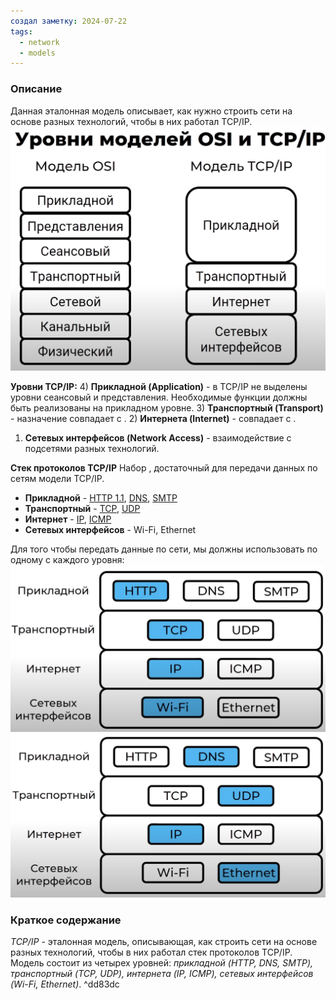 ```yaml
---
создал заметку: 2024-07-22
tags:
  - network
  - models
---
```

### Описание
Данная эталонная модель описывает, как нужно строить сети на основе разных технологий, чтобы в них работал [](Терминология.md#Стек%20протоколов|стек%20протоколов) TCP/IP.
![Pasted image 20240722175447](../../Cache/Pasted%20image%2020240722175447.png)

**Уровни TCP/IP:**
4) **Прикладной (Application)** - в TCP/IP не выделены уровни сеансовый и представления. Необходимые функции должны быть реализованы на прикладном уровне.
3) **Транспортный (Transport)** - назначение совпадает с [](Модель%20ISO%20OSI.md#Транспортный%20уровень|транспортным%20уровнем%20OSI).
2) **Интернета (Internet)** - совпадает с [](Модель%20ISO%20OSI.md#Сетевой%20уровень|сетевым%20уровнем).
1) **Сетевых интерфейсов (Network Access)** - взаимодействие с подсетями разных технологий.

**Стек протоколов TCP/IP**
Набор [](Терминология.md#Протокол|протоколов), достаточный для передачи данных по сетям модели TCP/IP.

- **Прикладной** - [HTTP 1.1](Протоколы/application-layer/HTTP%201.1.md), [DNS](Протоколы/application-layer/DNS.md), [SMTP](SMTP)
- **Транспортный** - [TCP](Протоколы/transport-layer/TCP.md), [UDP](Протоколы/transport-layer/UDP.md)
- **Интернет** - [IP](Протоколы/internet-layer/IP.md), [ICMP](Протоколы/internet-layer/ICMP.md)
- **Сетевых интерфейсов** - Wi-Fi, Ethernet

Для того чтобы передать данные по сети, мы должны использовать по одному [](Терминология.md#Протокол|протоколу) с каждого уровня:
![Pasted image 20240722184512](../../Cache/Pasted%20image%2020240722184512.png)
![Pasted image 20240722184616](../../Cache/Pasted%20image%2020240722184616.png)

### Краткое содержание
*TCP/IP* - эталонная модель, описывающая, как строить сети на основе разных технологий, чтобы в них работал стек протоколов TCP/IP. Модель состоит из четырех уровней: *прикладной (HTTP, DNS, SMTP), транспортный (TCP, UDP), интернета (IP, ICMP), сетевых интерфейсов (Wi-Fi, Ethernet)*. ^dd83dc
